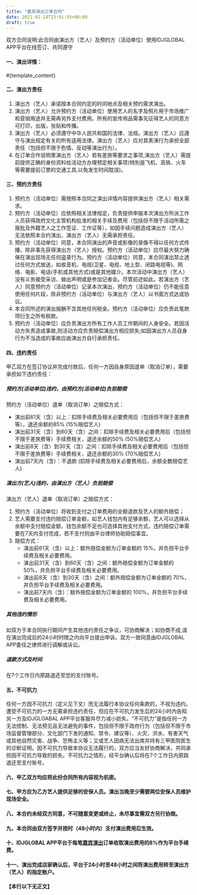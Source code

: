 ```yaml
---
title: "嘉宾演出订单合同"
date: 2021-02-14T13:01:55+08:00
draft: true
---
```


双方合同说明:此合同由演出方（艺人）及预约方（活动单位）使用IDJGLOBAL APP平台在线签订、共同遵守

#### 一、演出详情：

#{template_content}



#### 二、演出方责任

1. 演出方（艺人）承诺按本合同约定的时间地点及相关预约需求演出。
2. 演出方（艺人）允许预约方（活动单位）使用艺人的名字及照片用于市场推广和营销用途并无需再另外支付费用。所有的宣传用品需事先征得艺人的同意方可打印，出版，张贴和传播。
3. 演出方（艺人）必须遵守中华人民共和国的法律、法规。演出方（艺人）应遵守与演出规定有关的所有适用法律。演出方（艺人）应对其表演行为承担全部责任（包括但不限于色情、反动等演出行为）。
4. 在订单合作说明里演出方（艺人）若有差旅等要求之事项,演出方（艺人）需提前提供正确的身份资料给活动方办理预定相关事项(特別是飞机、高铁、火车等需要提前订票的交通工具,以免发生时间耽误)。



#### 三、预约方责任

1. 预约方（活动单位）需按照本合同之演出详情内容提供演出方（艺人）相关需求。
2. 预约方（活动单位）应依照相关法律规定，负责提供申报本次演出方所派工作人员获得政府文化主管机构批准的相关手续及费用（包括但不限于活动所需之报批及外籍艺人之工作签证、工作证等），如因手续问题造成演出方（艺人）无法依照本合约演出，演出方（艺人）无需承担责任。
3. 预约方（活动单位）同意，本合同演出的声音或影像的录像不得以任何方式传播，除非事先获得演出方（艺人）授权。预约方（活动单位）应尽最大努力确保在演出现场无任何盗录行为。预约方（活动单位）同意，本合同演出禁止透过任何方式放送，如收音机、电视(卫星、电缆、地上型、闭路电视等)、网络、电影、电话(手机或其他方式)或是其他媒介。本次活动中演出方（艺人）没有义务接受采访、做出声明或是参加记者会。尽管前述如此，若演出方（艺人）同意预约方（活动单位）记录本次演出，预约方（活动单位）仍不能任意使用任何片段，除非预约方（活动单位）与演出方（艺人）以书面方式达成协议。
4. 本合同所述的演出报酬不含其他任何税金。预约方（活动单位）应负责此笔款项衍生之所有税款。 
5. 预约方（活动单位）应负责演出方所有工作人员工作期间的人身安全。若因活动方失责造成事故,则活动方应负责赔偿演出方相应损失;如因演出方人员自身行为不当造成的事故应由演出方自行承担责任。



#### 四、违约责任

甲乙双方在签订协议并完成付款后，任何一方因自身原因退单（取消订单），需要承担如下违约责任：



##### 预约方(活动单位)违约，由预约方(活动单位)负担赔偿

预约方（活动单位）退单（取消订单）之赔偿方式：

- 演出前61天（含）以上：扣除手续费及相关必要费用后（包括但不限于差旅费等），退还余额的85% (15%赔偿艺人)
- 演出前31天（含）到60天（含）之间：扣除手续费及相关必要费用后（包括但不限于差旅费等）手续费相关，退还余额的50% (50%赔偿艺人)
- 演出前8天（含）到30天（含）之间：扣除手续费及相关必要费用后（包括但不限于差旅费等）手续费相关，退还余额的30% (70%赔偿艺人)
- 演出前7天内（含）：不退款 (扣除手续费及相关必要费用后，余额全数赔偿艺人)



##### 演出方(艺人)违约，由演出方（艺人）负担赔偿

演出方（艺人）退单（取消订单）之赔偿方式：

1. 预约方（活动单位）将收到支付之订单费用的全额退款及艺人的额外赔偿；
2. 艺人需要支付违约赔偿订单金额，如艺人钱包内有足够余额，艺人可以选择从余额中支付赔偿金额，钱包余额不足也可选择其他支付方式，违约赔偿订单需要在7天内支付完成，若不支付则由平台律师协助赔偿事宜。
3. 赔偿方式：
   - 演出前61天（含）以上：额外赔偿金额为订单金额的 15%，并负担平台手续费及相关必要费用。
   - 演出前31天（含）到60天（含）之间：额外赔偿金额为订单金额的 50%，并负担平台手续费及相关必要费用。
   - 演出前8天（含）到30天（含）之间：额外赔偿金额为订单金额的 70%，并负担平台手续费及相关必要费用。
   - 演出前7天内（含）：额外赔偿金额为订单金额的 100%，并负担平台手续费及相关必要费用。



##### 其他违约情形

如双方于本合同执行期间产生其他违约责任之争议，可协商解决；如协商不成,请在演出完成后的24小时时限之内向平台提出申诉。双方一致同意由IDJGLOBAL APP委任之律师进行调解或诉讼。



##### 退款方式及时间

在7个工作日内原路退还至您的支付账号。



#### 五、不可抗力

任何一方因不可抗力（定义见下文）而无法履行本协议任何条款的，不视为违约。遭受不可抗力的一方无需承担违约责任，但应在不可抗力发生后的24小时内告知另一方及IDJGLOABAL APP平台客服并尽力减小损失。“不可抗力”是指任何一方无法控制、无法预见且无法避免的事件，包括但不限于政府行为（包括但不限于市场监督管理部分、文化部门下发的通知、禁令、建议等）、火灾、洪水、有害天气或其他自然灾害、战争、恐怖主义等；又或艺人因病无法出席并持有三甲医院医生的诊断证明。因不可抗力导致本协议无法履行的，双方应当友好协商解决，共同承担因不可抗力导致的损失。不可抗力之情形，经平台确认后将在7个工作日内原路退还至支付账号。



#### 六、甲乙双方均应将此份合同所有内容视为机密。



#### 七、甲方应为乙方艺人提供足够的安保人员。演出当晚至少需要两位安保人员维护现场安全。



#### 八、本合约未经双方同意，不可随意变更或终止，未尽事宜需双方另行协商。



#### 九、本合同由双方签字并按时（48小时内）支付演出费用后生效。



#### 十、IDJGLOBAL APP平台于每笔<u>嘉宾演出</u>订单收取演出费用的8%作为平台手续费。



#### 十一、演出完成店家确认后，平台于24小时至48小时之间将演出费用转至演出方（艺人）的指定账户。



#### 【本行以下无正文】